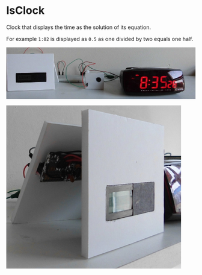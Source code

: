 # IsClock

Clock that displays the time as the solution of its equation.

For example `1:02` is displayed as `0.5` as one divided by two equals one half.

![IsClock](IsClock.jpg)

![IsClock from the side](IsClockSide.jpg)
